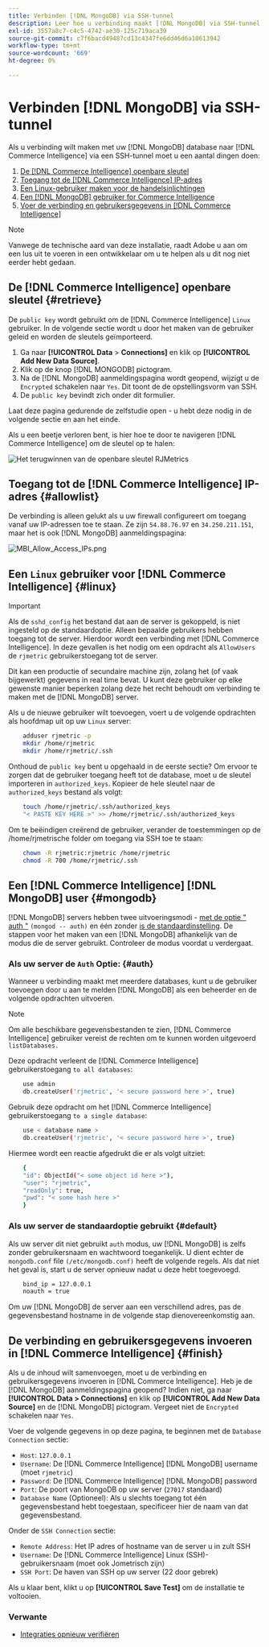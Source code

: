 ```yaml
---
title: Verbinden [!DNL MongoDB] via SSH-tunnel
description: Leer hoe u verbinding maakt [!DNL MongoDB] via SSH-tunnel.
exl-id: 3557a8c7-c4c5-4742-ae30-125c719aca39
source-git-commit: c7f6bacd49487cd13c4347fe6dd46d6a10613942
workflow-type: tm+mt
source-wordcount: '669'
ht-degree: 0%

---
```


# Verbinden [!DNL MongoDB] via SSH-tunnel

Als u verbinding wilt maken met uw [!DNL MongoDB] database naar [!DNL Commerce Intelligence] via een SSH-tunnel moet u een aantal dingen doen:

1. [De [!DNL Commerce Intelligence] openbare sleutel](#retrieve)
1. [Toegang tot de [!DNL Commerce Intelligence] IP-adres](#allowlist)
1. [Een Linux-gebruiker maken voor de handelsinlichtingen](#linux)
1. [Een [!DNL MongoDB] gebruiker for Commerce Intelligence](#mongodb)
1. [Voer de verbinding en gebruikersgegevens in [!DNL Commerce Intelligence]](#finish)

>[!NOTE]
>
>Vanwege de technische aard van deze installatie, raadt Adobe u aan om een lus uit te voeren in een ontwikkelaar om u te helpen als u dit nog niet eerder hebt gedaan.

## De [!DNL Commerce Intelligence] openbare sleutel {#retrieve}

De `public key` wordt gebruikt om de [!DNL Commerce Intelligence] `Linux` gebruiker. In de volgende sectie wordt u door het maken van de gebruiker geleid en worden de sleutels geïmporteerd.

1. Ga naar **[!UICONTROL Data** > **Connections]** en klik op **[!UICONTROL Add New Data Source]**.
1. Klik op de knop [!DNL MONGODB] pictogram.
1. Na de [!DNL MongoDB] aanmeldingspagina wordt geopend, wijzigt u de `Encrypted` schakelen naar `Yes`. Dit toont de de opstellingsvorm van SSH.
1. De `public key` bevindt zich onder dit formulier.

Laat deze pagina gedurende de zelfstudie open - u hebt deze nodig in de volgende sectie en aan het einde.

Als u een beetje verloren bent, is hier hoe te door te navigeren [!DNL Commerce Intelligence] om de sleutel op te halen:

![Het terugwinnen van de openbare sleutel RJMetrics](../../../assets/MongoDB_Public_Key.gif)<!--{:.zoom}-->

## Toegang tot de [!DNL Commerce Intelligence] IP-adres {#allowlist}

De verbinding is alleen gelukt als u uw firewall configureert om toegang vanaf uw IP-adressen toe te staan. Ze zijn `54.88.76.97` en `34.250.211.151`, maar het is ook [!DNL MongoDB] aanmeldingspagina:

![MBI_Allow_Access_IPs.png](../../../assets/MBI_allow_access_IPs.png)

## Een `Linux` gebruiker voor [!DNL Commerce Intelligence] {#linux}

>[!IMPORTANT]
>
>Als de `sshd_config` het bestand dat aan de server is gekoppeld, is niet ingesteld op de standaardoptie. Alleen bepaalde gebruikers hebben toegang tot de server. Hierdoor wordt een verbinding met [!DNL Commerce Intelligence]. In deze gevallen is het nodig om een opdracht als `AllowUsers` de `rjmetric` gebruikerstoegang tot de server.

Dit kan een productie of secundaire machine zijn, zolang het (of vaak bijgewerkt) gegevens in real time bevat. U kunt deze gebruiker op elke gewenste manier beperken zolang deze het recht behoudt om verbinding te maken met de [!DNL MongoDB] server.

Als u de nieuwe gebruiker wilt toevoegen, voert u de volgende opdrachten als hoofdmap uit op uw `Linux` server:

```bash
    adduser rjmetric -p
    mkdir /home/rjmetric
    mkdir /home/rjmetric/.ssh
```

Onthoud de `public key` bent u opgehaald in de eerste sectie? Om ervoor te zorgen dat de gebruiker toegang heeft tot de database, moet u de sleutel importeren in `authorized_keys`. Kopieer de hele sleutel naar de `authorized_keys` bestand als volgt:

```bash
    touch /home/rjmetric/.ssh/authorized_keys
    "< PASTE KEY HERE >" >> /home/rjmetric/.ssh/authorized_keys
```

Om te beëindigen creërend de gebruiker, verander de toestemmingen op de /home/rjmetrische folder om toegang via SSH toe te staan:

```bash
    chown -R rjmetric:rjmetric /home/rjmetric
    chmod -R 700 /home/rjmetric/.ssh
```

## Een [!DNL Commerce Intelligence] [!DNL MongoDB] user {#mongodb}

[!DNL MongoDB] servers hebben twee uitvoeringsmodi - [met de optie &quot; auth &quot;](#auth) `(mongod -- auth)` en één zonder [is de standaardinstelling](#default). De stappen voor het maken van een [!DNL MongoDB] afhankelijk van de modus die de server gebruikt. Controleer de modus voordat u verdergaat.

### Als uw server de `Auth` Optie: {#auth}

Wanneer u verbinding maakt met meerdere databases, kunt u de gebruiker toevoegen door u aan te melden [!DNL MongoDB] als een beheerder en de volgende opdrachten uitvoeren.

>[!NOTE]
>
>Om alle beschikbare gegevensbestanden te zien, [!DNL Commerce Intelligence] gebruiker vereist de rechten om te kunnen worden uitgevoerd `listDatabases.`

Deze opdracht verleent de [!DNL Commerce Intelligence] gebruikerstoegang `to all databases`:

```bash
    use admin
    db.createUser('rjmetric', '< secure password here >', true)
```

Gebruik deze opdracht om het [!DNL Commerce Intelligence] gebruikerstoegang `to a single database`:

```bash
    use < database name >
    db.createUser('rjmetric', '< secure password here >', true)
```

Hiermee wordt een reactie afgedrukt die er als volgt uitziet:

```bash
    {
    "id": ObjectId("< some object id here >"),
    "user": "rjmetric",
    "readOnly": true,
    "pwd": "< some hash here >"
    }
```

### Als uw server de standaardoptie gebruikt {#default}

Als uw server dit niet gebruikt `auth` modus, uw [!DNL MongoDB] is zelfs zonder gebruikersnaam en wachtwoord toegankelijk. U dient echter de `mongodb.conf` file `(/etc/mongodb.conf)` heeft de volgende regels. Als dat niet het geval is, start u de server opnieuw nadat u deze hebt toegevoegd.

```bash
    bind_ip = 127.0.0.1
    noauth = true
```

Om uw [!DNL MongoDB] de server aan een verschillend adres, pas de gegevensbestand hostname in de volgende stap dienovereenkomstig aan.

## De verbinding en gebruikersgegevens invoeren in [!DNL Commerce Intelligence] {#finish}

Als u de inhoud wilt samenvoegen, moet u de verbinding en gebruikersgegevens invoeren in [!DNL Commerce Intelligence]. Heb je de [!DNL MongoDB] aanmeldingspagina geopend? Indien niet, ga naar **[!UICONTROL Data > Connections]** en klik op **[!UICONTROL Add New Data Source]** en de [!DNL MongoDB] pictogram. Vergeet niet de `Encrypted` schakelen naar `Yes`.

Voer de volgende gegevens in op deze pagina, te beginnen met de `Database Connection` sectie:

* `Host`: `127.0.0.1`
* `Username`: De [!DNL Commerce Intelligence] [!DNL MongoDB] username (moet `rjmetric`)
* `Password`: De [!DNL Commerce Intelligence] [!DNL MongoDB] password
* `Port`: De poort van MongoDB op uw server (`27017` standaard)
* `Database Name` (Optioneel): Als u slechts toegang tot één gegevensbestand hebt toegestaan, specificeer hier de naam van dat gegevensbestand.

Onder de `SSH Connection` sectie:

* `Remote Address`: Het IP adres of hostname van de server u in zult SSH
* `Username`: De [!DNL Commerce Intelligence] Linux (SSH)-gebruikersnaam (moet ook Jometrisch zijn)
* `SSH Port`: De haven van SSH op uw server (22 door gebrek)

Als u klaar bent, klikt u op **[!UICONTROL Save Test]** om de installatie te voltooien.

### Verwante

* [Integraties opnieuw verifiëren](https://experienceleague.adobe.com/docs/commerce-knowledge-base/kb/how-to/mbi-reauthenticating-integrations.html)
